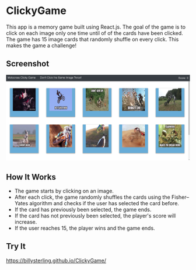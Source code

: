 # ClickyGame

This app is a memory game built using React.js. The goal of the game is to click on each image only one time until of of the cards have been clicked. The game has 15 image cards that randomly shuffle on every click.  This makes the game a challenge!

## Screenshot
![Motocross ClickyGame](ClickyGame.png)

## How It Works
* The game starts by clicking on an image.
* After each click, the game randomly shuffles the cards using the Fisher–Yates algorithm and checks if the user has selected the card before.
* If the card has previously been selected, the game ends.
* If the card has not previously been selected, the player's score will increase.
* If the user reaches 15, the player wins and the game ends.

## Try It
https://billysterling.github.io/ClickyGame/
